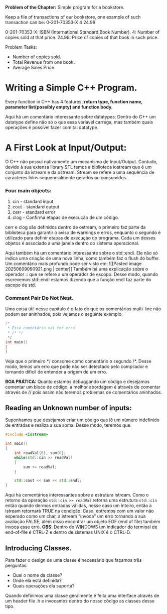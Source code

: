 **Problem of the Chapter:** Simple program for a bookstore.

Keep a file of transactions of our bookstore, one example of such transaction can be:
0-201-70353-X 4 24.99

0-201-70353-X: ISBN (International Standard Book Number).
4: Number of copies sold at that price.
24.99: Price of copies of that book in such price.

Problem Tasks:
- Number of copies sold.
- Total Revenue from one book.
- Average Sales Price.

# Writing a Simple C++ Program.
Every function in C++ has 4 features: **return type, function name, parameter list(possibly empty) and function body.**

Aqui há um comentário interessante sobre datatypes:
	Dentro do C++ um datatype define não só o que essa variável carrega, mas também quais operações é possível fazer com tal datatype.

# A First Look at Input/Output:
O C++ não possui nativamente um mecanismo de Input/Output. Contudo, devido à sua extensa library STL temos a biblioteca iostream que é um conjunto da istream e da ostream. Stream se refere a uma sequência de caracteres lidos sequencialmente gerados ou consumidos.

### Four main objects:
1) cin - standard input
2) cout - standard output
3) cerr - standard error
4) clog - Confirma etapas de execução de um código.

cerr e clog são definidos dentro de ostream, o primeiro faz parte da biblioteca para garantir o aviso de warnings e erros, enquanto o segundo é utilizado para definir etapas de execução do programa. Cada um desses objetos é associado a uma janela dentro do sistema operacional. 

Aqui também há um comentário interessante sobre o std::endl. Ele não só indica uma criação de uma nova linha, como também faz o flush do buffer. Um comentário mais profundo pode ser visto em:
![[Pasted image 20250609090921.png | center]]
Também há uma explicação sobre o operador :: que se refere a um operador de escopo. Desse modo, quando escrevemos std::endl estamos dizendo que a função endl faz parte do escopo de std. 

### Comment Pair Do Not Nest.
Uma coisa útil nesse capítulo é o fato de que os comentários multi-line não podem ser aninhados, pois vejamos o seguinte exemplo:
```cpp
/*
 * Esse comentário vai ter erro
 * /* */
 */
int main()
{
}
```
Veja que o primeiro \*\/ consome como comentário o segundo \/\*. Desse modo, temos um erro que pode não ser detectado pelo compilador e tornando dificil de entender a origem de um erro. 

**BOA PRÁTICA:** Quanto estamos debuggando um código e desejamos comentar um bloco de código, a melhor abordagem é através de comentar através de \/\/ pois assim não teremos problemas de comentários aninhados.

## Reading an Unknown number of inputs:
Suponhamos que desejamos criar um código que lê um número indefinido de entradas e realiza a sua soma. Desse modo, teremos que:
```cpp
#include <iostream>

int main()
{
    int readVal{0}, sum{0};
    while(std::cin >> readVal)
    {
        sum += readVal;
    }

    std::cout << sum << std::endl;
}
```
Aqui há comentários interessantes sobre a estrutura istream. Como o retorno da operação $\texttt{std::cin >> readVal}$ retorna uma estrutura $\texttt{std::cin}$ então quando dermos entradas válidas, nesse caso um inteiro, então a istream retornará TRUE na condição. Caso, entremos com um valor não esperado como um char, a istream "invoca" um erro tornando a sua avaliação FALSE, além disso encontrar um objeto EOF (end of file) também invoca esse erro.
**OBS**: Dentro do WINDOWS um indicador do terminal de end-of-file é CTRL-Z e dentro de sistemas UNIX é o CTRL-D.

## Introducing Classes.
Para fazer o design de uma classe é necessário que façamos três perguntas:
- Qual o nome da classe?
- Onde ela está definida?
- Quais operações ela suporta?

Quando definimos uma classe geralmente é feita uma interface através de um header file .h e invocamos dentro do nosso código as classes desse tipo.